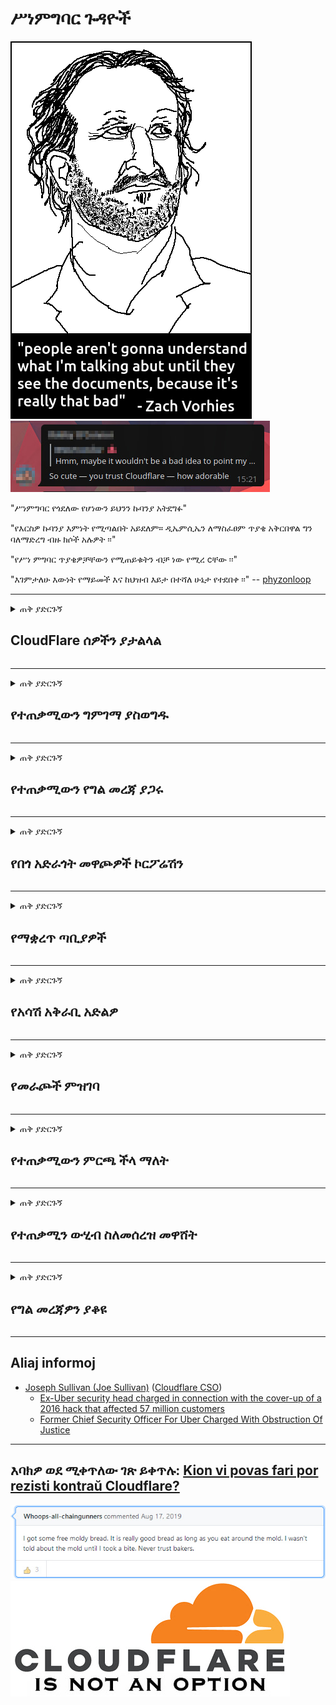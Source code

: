 # ሥነምግባር ጉዳዮች

![](../image/itsreallythatbad.jpg)
![](../image/telegram/c81238387627b4bfd3dcd60f56d41626.jpg)

"ሥነምግባር የጎደለው የሆነውን ይህንን ኩባንያ አትደግፉ"

"የእርስዎ ኩባንያ እምነት የሚጣልበት አይደለም። ዲኤምሲኤን ለማስፈፀም ጥያቄ አቅርበዋል ግን ባለማድረግ ብዙ ክሶች አሉዎት ፡፡"

"የሥነ ምግባር ጥያቄዎቻቸውን የሚጠይቁትን ብቻ ነው የሚረ cቸው ፡፡"

"እገምታለሁ እውነት የማይመች እና ከህዝብ እይታ በተሻለ ሁኔታ የተደበቀ ፡፡"  -- [phyzonloop](https://twitter.com/phyzonloop)


---


<details>
<summary>ጠቅ ያድርጉኝ

## CloudFlare ሰዎችን ያታልላል
</summary>


Cloudflare ለ CloudWlare ላልሆኑ ተጠቃሚዎች አይፈለጌ መልዕክቶችን እየላከ ነው ፡፡

- ለገቡ ተመዝጋቢዎች ብቻ ኢሜሎችን ይላኩ
- ተጠቃሚው “አቁም” ሲል ኢሜል መላክ አቁም

ያ ቀላል ነው ፡፡ ግን Cloudflare ግድ የለውም።
አገልግሎታቸውን መጠቀሙ ሁሉንም አይፈለጌዎች ወይም አጥቂዎችን ማቆም ይችላል ብሏል ፡፡
Cloudflare ን ሳንቃገፋ እንዴት Cloudflare ን ማስቆም እንችላለን?


| 🖼 | 🖼 |
| --- | --- |
| ![](../image/cfspam01.jpg) | ![](../image/cfspam03.jpg) |
| ![](../image/cfspam02.jpg) | ![](../image/cfspambrittany.jpg)<br>![](../image/cfspamtwtr.jpg) |

</details>

---

<details>
<summary>ጠቅ ያድርጉኝ

## የተጠቃሚውን ግምገማ ያስወግዱ
</summary>


Cloudflare ሳንሱር አሉታዊ ግምገማዎች።
የፀረ-ደመና / የደመና / ደመና / የደመና / የፀሐይ-ነባር ጽሑፍን በትዊተር ላይ ከለጠፉ ፣ ከ “Cloud,” not “መልእክት” መልዕክት ጋር ከ Cloudflare ሠራተኛ መልስ የማግኘት ዕድል ይኖርዎታል ፡፡
በማንኛውም የግምገማ ጣቢያ ላይ አሉታዊ ግምገማ ከለጠፉ እሱን ለመጥቀስ ይሞክራሉ ፡፡


| 🖼 | 🖼 |
| --- | --- |
| ![](../image/cfcenrev_01.jpg)<br>![](../image/cfcenrev_02.jpg) | ![](../image/cfcenrev_03.jpg) |

</details>

---

<details>
<summary>ጠቅ ያድርጉኝ

## የተጠቃሚውን የግል መረጃ ያጋሩ
</summary>


Cloudflare ሰፊ የማጎሳቆል ችግር አለው።
Cloudflare ስለተስተናገዱ ጣቢያዎች ቅሬታ ያላቸውን ሰዎች የግል መረጃ ያጋራል።
አንዳንድ ጊዜ እውነተኛ መታወቂያዎን እንዲያቀርቡ ይጠይቁዎታል።
ትንኮሳ ፣ መደብደብ ፣ መተላለፍ ወይም መግደል የማይፈልጉ ከሆነ ከ Cloudflared ከሆኑ ድርጣቢያዎች መራቅ ይሻላሉ።


| 🖼 | 🖼 |
| --- | --- |
| ![](../image/cfdox_what.jpg) | ![](../image/cfdox_swat.jpg) |
| ![](../image/cfdox_kill.jpg) | ![](../image/cfdox_threat.jpg) |
| ![](../image/cfdox_dox.jpg) | ![](../image/cfdox_ex1.jpg)<br>![](../image/cfdox_ex2.jpg) |

</details>

---

<details>
<summary>ጠቅ ያድርጉኝ

## የበጎ አድራጎት መዋጮዎች ኮርፖሬሽን
</summary>


CloudFlare ለበጎ አድራጎት መዋጮዎች እየጠየቀ ነው።
አንድ የአሜሪካ ኮርፖሬሽን ጥሩ ምክንያቶች ካሏቸው ትርፋማ ካልሆኑ ድርጅቶች ጎን ለጎን በጎ አድራጎት መጠየቁ የሚያስገርም ነው ፡፡
ሰዎችን ማገድ ወይም የሌሎች ሰዎችን ጊዜ ማባከን ከፈለጉ ፣ ለ Cloudflare ሰራተኞች የተወሰኑ ፒዛዎችን ማዘዝ ይፈልጉ ይሆናል።


![](../image/cfdonate.jpg)

</details>

---

<details>
<summary>ጠቅ ያድርጉኝ

## የማቋረጥ ጣቢያዎች
</summary>


ጣቢያዎ በድንገት ቢወርድ ምን ያደርጋሉ?
ያለ ምንም ማስጠንቀቂያ ፣ Cloudflare የተጠቃሚውን ውቅር ወይም ማቆም አገልግሎቱን እየሰረዘ መሆኑን ሪፖርቶች አሉ።
የተሻለ አቅራቢ እንዲያገኙ እንመክርዎታለን።

![](../image/cftmnt.jpg)

</details>

---

<details>
<summary>ጠቅ ያድርጉኝ

## የአሳሽ አቅራቢ አድልዎ
</summary>


ቶር ፋየርዎር ቶር ፋየርፎክስ (Tor-Browser) ላልሆኑ ተጠቃሚዎች በቶር ላይ ጥቃት በሚሰነዘርበት ጊዜ ፋየርፎክስን ለሚጠቀሙ ሰዎች ተመራጭ አያያዝን ይሰጣል ፡፡
ነፃ ያልሆኑ ጃቫስክሪፕትን ለመግደል ፈቃደኛ ያልሆኑ የቶር ተጠቃሚዎች የጥላቻ ህክምናም ይሰጣቸዋል።
ይህ የመዳረሻ አለመመጣጠን የአውታረ መረብ ገለልተኛ አላግባብ እና የኃይል አላግባብ መጠቀም ነው።

![](../image/browdifftbcx.gif)

- ግራ: ቶር አሳሽ ፣ ቀኝ: - Chrome። ተመሳሳይ የአይፒ አድራሻ።

![](../image/browserdiff.jpg)

- ግራ: ቶር አሳሽ ጃቫስክሪፕት ተሰናክሏል ፣ ኩኪ ነቅቷል
- ቀኝ Chrome ጃቫ ስክሪፕት ነቅቷል ፣ ብስኩት ተሰናክሏል

![](../image/cfsiryoublocked.jpg)

- QuteBrowser (ጥቃቅን አሳሽ) ያለ ቶር (Clearnet IP)

| ***አሳሽ*** | ***ሕክምና ድረስበት*** |
| --- | --- |
| Tor Browser (ጃቫስክሪፕት ነቅቷል) | መድረስ ተፈቅ .ል |
| Firefox (ጃቫስክሪፕት ነቅቷል) | የተበላሸ መዳረሻ |
| Chromium (ጃቫስክሪፕት ነቅቷል) | የተበላሸ መዳረሻ |
| Chromium or Firefox (ጃቫስክሪፕት ተሰናክሏል) | መድረሻ ተከልክሏል |
| Chromium or Firefox (ኩኪ ቦዝኗል) | መድረሻ ተከልክሏል |
| QuteBrowser | መድረሻ ተከልክሏል |
| lynx | መድረሻ ተከልክሏል |
| w3m | መድረሻ ተከልክሏል |
| wget | መድረሻ ተከልክሏል |


ቀላል ፈተናን ለመፍታት ኦዲዮ ቁልፍን ለምን አይጠቀሙም?

አዎ የኦዲዮ ቁልፍ አለ ፣ ግን ሁልጊዜ ቶርን አይሠራም ፡፡
ጠቅ ሲያደርጉ ይህንን መልእክት ያገኛሉ:

```
ቆይተው እንደገና ይሞክሩ
ኮምፒተርዎ ወይም አውታረ መረብዎ ራስ-ሰር ጥያቄዎችን ይልካል ይሆናል።
ተጠቃሚዎቻችንን ለመጠበቅ አሁን ጥያቄዎን ማስኬድ አንችልም።
ለተጨማሪ ዝርዝሮች የእገዛ ገጻችንን ይጎብኙ
```

</details>

---

<details>
<summary>ጠቅ ያድርጉኝ

## የመራጮች ምዝገባ
</summary>


በአሜሪካ ግዛቶች ውስጥ መራጮች በመጨረሻ በሚኖሩበት ግዛት በክልሉ ፀሐፊ ድርጣቢያ በኩል ድምጽ ለመስጠት ይመዘገባሉ ፡፡
በሪ Republicብሊካን ቁጥጥር የሚደረግበት የስቴቱ ፀሐፊ ጽ / ቤቶች የክልል ፀሐፊውን ድር ጣቢያ በዳመናፍላር አማካይነት በማካተት በመራጮች ቁጥጥር ስር ይሳተፋሉ ፡፡
የደመና ፍላይር የቶር ተጠቃሚዎች የጥላቻ አያያዝ ፣ የ MITM አቀማመጥ ማዕከላዊ ቁጥጥር የሚደረግበት ዓለም አቀፍ ደረጃ ነው ፣ እና መበላሸቱ በአጠቃላይ ምርጫ እጩዎች ለመመዝገብ አሻፈረን ብለዋል ፡፡
በተለይም ሊብራዎች ግላዊነትን ይቀበሉታል ፡፡
የመራጮች ምዝገባ ቅ formsች ስለ መራጭ የፖለቲካ አመላካች ፣ የግል አካላዊ አድራሻ ፣ ማህበራዊ ዋስትና ቁጥር እና የትውልድ ቀን ስሱ መረጃዎችን ይይዛሉ ፡፡
ብዙ ግዛቶች ያንን መረጃ በይፋ የሚገኝ ብቻ ነው የሚያቀርቡት ፣ ግን አንድ ሰው ድምጽ ለመስጠት ሲመዘገብ Cloudflare ያንን ሁሉ መረጃ ያያል ፡፡

የወረቀት ምዝገባ ደመናውላልን የሚያደናቅፍ አለመሆኑን ልብ ይበሉ ምክንያቱም የግዛቱ የውሂብ ማስገቢያ ሰራተኞች ፀሐፊ ውሂቡን ለማስገባት የደመና ፍላይን ድር ጣቢያ ይጠቀማሉ።

| 🖼 | 🖼 |
| --- | --- |
| ![](../image/cfvotm_01.jpg) | ![](../image/cfvotm_02.jpg) |

- Change.org ድምጾችን ለመሰብሰብ እና እርምጃ ለመውሰድ ዝነኛ ድር ጣቢያ ነው ፡፡
“በየትኛውም ቦታ ያሉ ሰዎች ዘመቻዎችን ይጀምራሉ ፣ ደጋፊዎችን በማሰባሰብ ፣ እና ውሳኔዎችን ለማምጣት ከውሳኔ ሰጭዎች ጋር አብረው እየሠሩ ነው ፡፡”
እንደ አለመታደል ሆኖ ብዙ ሰዎች በ Cloudflare አፀያፊ ማጣሪያ ምክንያት ሁሉንም የለውጥ ቅፅሎችን ማየት አይችሉም
አቤቱታውን ከመፈረም ታግደዋል ፣ ስለሆነም ከዴሞክራሲያዊ ሂደት አያቋርጡም ፡፡
እንደ OpenPetition ያለ ደመና የሌለበትን መድረክን መጠቀም ችግሩን ለማስተካከል ይረዳል።

| 🖼 | 🖼 |
| --- | --- |
| ![](../image/changeorgasn.jpg) | ![](../image/changeorgtor.jpg) |

- የክላውድላየር “የአቴና አትስኖ ፕሮጄክት” ለክፍለ ግዛት እና ለአከባቢ ምርጫ ድር ጣቢያዎች ነፃ የድርጅት-ደረጃ ጥበቃን ይሰጣል።
“የምርጫዎቻቸው የምርጫ መረጃ እና የመራጮች ምዝገባ መድረስ ይችላሉ” ብለዋል ግን ይህ ውሸት ነው ምክንያቱም ብዙ ሰዎች ጣቢያውን በጭራሽ ማሰስ ስለማይችሉ ነው ፡፡

</details>

---

<details>
<summary>ጠቅ ያድርጉኝ

## የተጠቃሚውን ምርጫ ችላ ማለት
</summary>


የሆነ ነገር መርጠው ከወጡ ስለእሱ ምንም ኢሜል እንደማይቀበሉ ይጠብቃሉ ፡፡
Cloudflare የተጠቃሚውን ምርጫ ችላ ማለት እና ከደንበኛ ስምምነት ውጭ ለሶስተኛ ወገን ኮርፖሬሽኖች ውሂብ ያጋሩ ፡፡
የእነሱን ነፃ ዕቅድ የሚጠቀሙ ከሆነ ፣ አንዳንድ ጊዜ ወርሃዊ የደንበኝነት ምዝገባን እንዲገዙ ይጠይቁዎታል።

![](../image/cfviopl_tp.jpg)

</details>

---

<details>
<summary>ጠቅ ያድርጉኝ

## የተጠቃሚን ውሂብ ስለመሰረዝ መዋሸት
</summary>


በዚህ የቀድሞ የደመናው ደንበኛ ብሎግ (ዳውንሎድ) ብሎግ መሠረት Cloudflare መለያዎችን ስለመሰረዝ ነው።
በአሁኑ ጊዜ ብዙ ኩባንያዎች መለያዎን ከዘጉ ወይም ካስወገዱት በኋላ ውሂብዎን ይይዛሉ።
አብዛኛዎቹ ጥሩ ኩባንያዎች በግላዊነት ፖሊሲቸው ውስጥ ስለዚህ ጉዳይ ይጠቅሳሉ።
Cloudflare? አይ.

```
2019-08-05 CloudFlare መለያዬን እንደሚያስወግዱት ማረጋገጫ ልከውልኛል።
2019-10-02 ከ ‹ደንበኛ ስለሆንኩ› ከ CloudFlare አንድ ኢሜይል ደርሶኛል ፡፡
```

Cloudflare “አስወግድ” የሚለውን ቃል አላወቀም ነበር።
በእርግጥ ከተወገደ ይህ የቀድሞ ደንበኛ ለምን ኢሜል አገኘ?
በተጨማሪም የ Cloudflare የግላዊነት ፖሊሲ ስለእሱ እንደማይጠቁም ጠቅሷል።

```
የእነሱ አዲሱ የግላዊነት ፖሊሲ ለአንድ ዓመት ውሂብን ጠብቆ ማቆየት ምንም አይጠቅስም።
```

![](../image/cfviopl_notdel.jpg)

የግላዊነት መመሪያቸው LIE ከሆነ እንዴት Cloudflare ን ማመን ይችላሉ?

</details>

---

<details>
<summary>ጠቅ ያድርጉኝ

## የግል መረጃዎን ያቆዩ
</summary>


የ Cloudflare መለያን መሰረዝ ከባድ ደረጃ ነው።

```
የ "መለያ" ምድብ በመጠቀም የድጋፍ ትኬት ያስገቡ ፣
እና በመልዕክቱ አካል ውስጥ የመለያ ስረዛን ይጠይቁ ፡፡
ስረዛ ከመጠየቅዎ በፊት በመለያዎ ላይ ምንም ጎራዎች ወይም የዱቤ ካርዶች ሊኖሩዎት አይገባም።
```

ይህ የማረጋገጫ ኢሜይል ይደርስዎታል።

![](../image/cf_deleteandkeep.jpg)

የስረዛ ጥያቄዎን ማስኬድ ጀምረናል "ግን" የግል መረጃዎን ማከማቸታችንን እንቀጥላለን "።

ይህንን "ማመን" ይችላሉ?

</details>

---

## Aliaj informoj

- [Joseph Sullivan (Joe Sullivan)](../cloudflare_inc/cloudflare_members.md) ([Cloudflare CSO](https://twitter.com/eastdakota/status/1296522269313785862))
  - [Ex-Uber security head charged in connection with the cover-up of a 2016 hack that affected 57 million customers](https://www.businessinsider.com/uber-data-hack-security-head-joe-sullivan-charged-cover-up-2020-8)
  - [Former Chief Security Officer For Uber Charged With Obstruction Of Justice](https://www.justice.gov/usao-ndca/pr/former-chief-security-officer-uber-charged-obstruction-justice)


---

## እባክዎ ወደ ሚቀጥለው ገጽ ይቀጥሉ:   [Kion vi povas fari por rezisti kontraŭ Cloudflare?](am.action.md)

![](../image/freemoldybread.jpg)
![](../image/cfisnotanoption.jpg)
